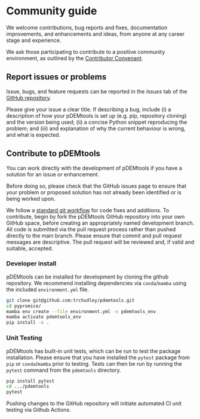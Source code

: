 
<!-- 
There should be clear guidelines for third-parties wishing to:

 - Contribute to the software
 - Report issues or problems with the software
 - Seek support

https://pypromice.readthedocs.io/en/latest/guide_developer.html 
https://icepyx.readthedocs.io/en/latest/contributing/contribution_guidelines.html

-->
# Community guide

We welcome contributions, bug reports and fixes, documentation improvements, and enhancements and ideas, from anyone at any career stage and experience.

We ask those participating to contribute to a positive community environment, as outlined by the [Contributor Convenant](https://www.contributor-covenant.org/version/2/1/code_of_conduct/). 

## Report issues or problems

Issue, bugs, and feature requests can be reported in the _Issues_ tab of the [GitHub repository](https://github.com/trchudley/pdemtools/issues). 

Please give your issue a clear title. If describing a bug, include (i) a description of how your pDEMtools is set up (e.g. pip, repository cloning) and the version being used; (ii) a concise Python snippet reproducing the problem; and (iii) and explanation of why the current behaviour is wrong, and what is expected.

## Contribute to pDEMtools

You can work directly with the development of pDEMtools if you have a solution for an issue or enhancement. 

Before doing so, please check that the GitHub issues page to ensure that your problem or proposed solution has not already been identified or is being worked upon.

We follow a [standard git workflow](https://www.asmeurer.com/git-workflow/) for code fixes and additions. To contribute, begin by fork the pDEMtools GitHub repository into your own GitHub space, before creating an appropriately named development branch. All code is submitted via the pull request process rather than pushed directly to the main branch. Please ensure that commit and pull request messages are descriptive. The pull request will be reviewed and, if valid and suitable, accepted.

### Developer install

pDEMtools can be installed for development by cloning the github repository. We recommend installing dependencies via `conda`/`mamba` using the included `environment.yml` file.

```bash
git clone git@github.com:trchudley/pdemtools.git
cd pypromice/
mamba env create --file environment.yml -n pdemtools_env
mamba activate pdemtools_env
pip install -e .
```

### Unit Testing

pDEMtools has built-in unit tests, which can be run to test the package installation. Please ensure that you have installed the `pytest` package from `pip` or `conda`/`mamba` prior to testing. Tests can then be run by running the `pytest` command from the `pdemtools` directory.

```bash
pip install pytest
cd .../pdemtools
pytest
```

Pushing changes to the GitHub repository will initiate automated CI unit testing via Github Actions.
